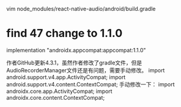 vim node_modules/react-native-audio/android/build.gradle
# find 47 change to 1.1.0
implementation "androidx.appcompat:appcompat:1.1.0"


作者GitHub更新4.3.1，虽然作者修改了gradle文件，但是AudioRecorderManager文件还是有问题，需要手动修改。
import android.support.v4.app.ActivityCompat;
import android.support.v4.content.ContextCompat;
手动修改一下：
import androidx.core.app.ActivityCompat;
import androidx.core.content.ContextCompat;